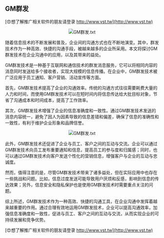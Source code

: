 ## **GM群发**

[😍想了解推广相关软件的朋友请登录 http://www.vst.tw](http://www.vst.tw)

 <center><img src="https://vst.tw/MP4/tuiguang/png/6.png" alt="GM群发.txt"></center>

随着信息技术的不断发展和普及，企业间的沟通方式也在不断地演变。其中，群发技术作为一种高效、快捷的沟通手段，被越来越多的企业所采用。本文将探讨GM群发技术在企业沟通中的应用，以及其带来的益处。

GM群发技术是一种基于互联网和通信技术的群发消息服务，它可以将相同内容的消息同时发送给多个接收者，实现大规模的信息传播。在企业中，GM群发技术被广泛应用于员工通知、客户营销、活动宣传等方面。

首先，GM群发技术提高了企业的沟通效率。传统的沟通方式往往需要耗费大量的人力和时间，而使用GM群发技术可以在短时间内将信息传达给大批目标对象，节省了沟通成本和时间成本，提高了工作效率。

其次，GM群发技术增强了企业的信息准确度和一致性。通过GM群发技术发送的消息内容统一，避免了因人为因素导致的信息差错和偏差，确保了信息的准确性和一致性，有利于维护企业形象和品牌信誉。

 <center><img src="https://vst.tw/MP4/tuiguang/png/7.png" alt="GM群发.txt"></center>

此外，GM群发技术还促进了企业与员工、客户之间的互动与交流。企业可以通过GM群发技术向员工发布重要通知和信息，提高员工的参与度和归属感；同时，也可以通过GM群发技术向客户发送个性化的营销信息，增强客户与企业的互动与忠诚度。

然而，值得注意的是，尽管GM群发技术带来了诸多益处，但在实际应用中也存在一些挑战和问题。比如，信息过度发送可能导致用户厌烦和反感，影响到信息的传达效果；另外，信息安全和隐私保护也是使用GM群发技术时需要重点关注的问题。

综上所述，GM群发技术作为一种高效、快捷的沟通工具，在企业沟通中发挥着越来越重要的作用。通过合理有效地运用GM群发技术，企业可以提高沟通效率，加强信息准确度和一致性，促进与员工、客户之间的互动与交流，从而实现企业的可持续发展和竞争优势。

[😍想了解推广相关软件的朋友请登录 http://www.vst.tw](http://www.vst.tw)




